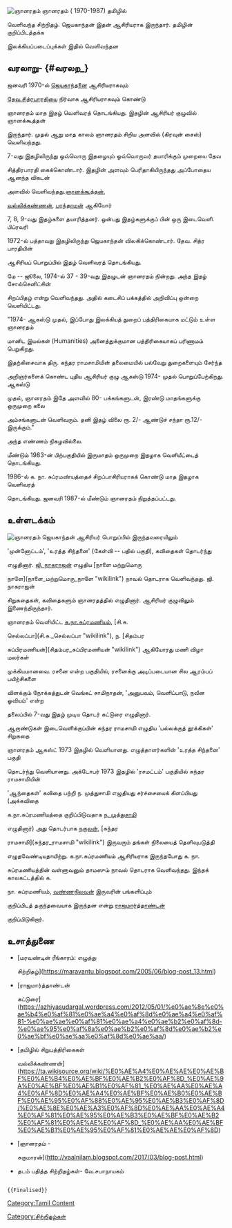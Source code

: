 ![ஞானரதம்](Gnanaratham_wrapper.jpg "ஞானரதம்") ஞானரதம் ( 1970-1987) தமிழில்
வெளிவந்த சிற்றிதழ். ஜெயகாந்தன் இதன் ஆசிரியராக இருந்தார். தமிழின் குறிப்பிடத்தக்க
இலக்கியப்படைப்புக்கள் இதில் வெளிவந்தன

## வரலாறு- {#வரலற_}

ஜனவரி 1970-ல் [ஜெயகாந்தனை](ஜெயகாந்தன் "wikilink") ஆசிரியராகவும்
[தேவ.சித்ரபாரதிய](தேவ._சித்ரபாரதி "wikilink")ை நிர்வாக ஆசிரியராகவும் கொண்டு
ஞானரதம் மாத இதழ் வெளிவரத் தொடங்கியது. இதழின் ஆசிரியர் குழுவில் ஞானக்கூத்தன்
இருந்தார். முதல் ஆறு மாத காலம் ஞானரதம் சிறிய அளவில் (கிரவுன் சைஸ்) வெளிவந்தது.

7-வது இதழிலிருந்து ஒவ்வொரு இதழையும் ஒவ்வொருவர் தயாரிக்கும் முறையை தேவ
சித்திரபாரதி கைக்கொண்டார். இதழின் அளவும் பெரிதாகியிருந்தது அப்போதைய ஆனந்த விகடன்
அளவில் வெளிவந்தது.[ஞானக்கூத்தன்](ஞானக்கூத்தன் "wikilink"),
[வல்லிக்கண்ணன்](வல்லிக்கண்ணன் "wikilink"), [பரந்தாமன்](பரந்தாமன் "wikilink") ஆகியோர்
7, 8, 9-வது இதழ்களை தயாரித்தனர். ஒன்பது இதழ்களுக்குப் பின் ஒரு இடைவெளி. பிப்ரவரி
1972-ல் பத்தாவது இதழிலிருந்து ஜெயகாந்தன் விலகிக்கொண்டார். தேவ. சித்ர பாரதியின்
ஆசிரியப் பொறுப்பில் இதழ் வெளிவரத் தொடங்கியது.

மே -- ஜூலை, 1974-ல் 37 - 39-வது இதழுடன் ஞானரதம் நின்றது. அந்த இதழ் சோல்செனிட்சின்
சிறப்பிதழ் என்று வெளிவந்தது. அதில் கடைசிப் பக்கத்தில் அறிவிப்பு ஒன்றை வெளியிட்டது.

\"1974- ஆகஸ்டு முதல், இப்போது இலக்கியத் துறைப் பத்திரிகையாக மட்டும் உள்ள ஞானரதம்
மானிட இயல்கள் (Humanities) அனைத்துக்குமான பத்திரிகையாகப் பரிணாமம் பெறுகிறது.
இதற்கிசைவாக திரு. கந்தர ராமசாமியின் தலைமையில் பல்வேறு துறைகளையும் சேர்ந்த
அறிஞர்களைக் கொண்ட புதிய ஆசிரியர் குழு ஆகஸ்டு 1974- முதல் பொறுப்பேற்கிறது. ஆகஸ்டு
முதல், ஞானரதம் இதே அளவில் 80- பக்கங்களுடன், இரண்டு மாதங்களுக்கு ஒருமுறை கலை
அம்சங்களுடன் வெளிவரும். தனி இதழ் விலை ரூ. 2/- ஆண்டுச் சந்தா ரூ.12/- இருக்கும்.\"
அந்த எண்ணம் நிகழவில்லை.

மீண்டும் 1983-ன் பிற்பகுதியில் இருமாதம் ஒருமுறை இதழாக வெளியீட்டைத் தொடங்கியது.
1986-ல் க. நா. சுப்ரமண்யத்தைச் சிறப்பாசிரியராகக் கொண்டு மாத இதழாக வெளிவரத்
தொடங்கியது. ஜனவரி 1987-ல் மீண்டும் ஞானரதம் நிறுத்தப்பட்டது.

## உள்ளடக்கம்

![ஞானரதம்](Om256.jpg "ஞானரதம்") ஜெயகாந்தன் ஆசிரியர் பொறுப்பில் இருந்தவரையிலும்
\'முன்னோட்டம்', \'உரத்த சிந்தனை' (கேள்வி -- பதில் பகுதி), கவிதைகள் தொடர்ந்து
எழுதினார். [ஜி. நாகராஜன்](ஜி._நாகராஜன் "wikilink") எழுதிய [நாளை மற்றுமொரு
நாளே](நாளை_மற்றுமொரு_நாளே "wikilink") நாவல் தொடராக வெளிவந்தது. ஜி. நாகராஜன்
சிறுகதைகள், கவிதைகளும் ஞானரதத்தில் எழுதினார். ஆசிரியர் குழுவிலும் இணைந்திருந்தார்.
ஞானரதம் வெளியிட்ட [க.நா.சுப்ரமணியம்](க.நா.சுப்ரமணியம் "wikilink"), [சி.சு.
செல்லப்பா](சி.சு._செல்லப்பா "wikilink"), ந. [சிதம்பர
சுப்பிரமணியன்](சிதம்பர_சுப்பிரமணியன் "wikilink") ஆகியோரது மணி விழா மலர்கள்
முக்கியமானவை. ரசனை என்ற பகுதியில், ரசனைக்கு அடிப்படையான சில ஆரம்பப் பயிற்சிகளை
விளக்கும் நோக்கத்துடன் வெங்கட் சாமிநாதன், \'அனுபவம், வெளிப்பாடு, நவீன ஓவியம்\' என்ற
தலைப்பில் 7-வது இதழ் முடிய தொடர் கட்டுரை எழுதினார்.

ஆறாண்டுகள் இடைவெளிக்குப்பின் சுந்தர ராமசாமி எழுதிய \'பல்லக்குத் தூக்கிகள்' சிறுகதை
ஞானரதம் ஆகஸ்ட் 1973 இதழில் வெளியானது. எழுத்தாளர்களின் \'உரத்த சிந்தனை' பகுதி
தொடர்ந்து வெளியானது. அக்டோபர் 1973 இதழில் \'ரசமட்டம்' பகுதியில் சுந்தர ராமசாமியின்
\'ஆந்தைகள்' கவிதை பற்றி ந. முத்துசாமி எழுதியது சர்ச்சையைக் கிளப்பியது (அக்கவிதை
க.நா.சுப்ரமணியத்தை குறிப்பிடுவதாக [ந. முத்துசாமி](ந.முத்துசாமி "wikilink")
எழுதினார்) அது தொடர்பாக [நகுலன்](நகுலன் "wikilink"), [சுந்தர
ராமசாமி](சுந்தர_ராமசாமி "wikilink") இருவரும் தங்கள் நிலையைத் தெளிவுபடுத்தி
எழுதவேண்டியதாயிற்று. க.நா.சுப்ரமணியம் ஆசிரியராக இருந்தபோது க. நா.
சுப்ரமணியத்தின் வள்ளுவனும் தாமஸும் நாவல் தொடராக வெளிவந்தது. இந்தக் காலகட்டத்தில் க.
நா. சுப்ரமணியம், [வண்ணநிலவன்](வண்ணநிலவன் "wikilink") இருவரின் பங்களிப்பும்
குறிப்பிடத் தகுந்தவையாக இருந்தன என்று [ராஜமார்த்தாண்டன்](ராஜமார்த்தாண்டன் "wikilink")
குறிப்பிடுகிறார்.

## உசாத்துணை

-   [மரவண்டின் ரீங்காரம்: எழுத்து
    சிற்றிதழ்](https://maravantu.blogspot.com/2005/06/blog-post_13.html)
-   [ராஜமார்த்தாண்டன்
    கட்டுரை](https://azhiyasudargal.wordpress.com/2012/05/01/%e0%ae%8e%e0%ae%b4%e0%af%81%e0%ae%a4%e0%af%8d%e0%ae%a4%e0%af%81-%e0%ae%ae%e0%af%81%e0%ae%a4%e0%ae%b2%e0%af%8d-%e0%ae%95%e0%af%8a%e0%ae%b2%e0%af%8d%e0%ae%b2%e0%ae%bf%e0%ae%aa%e0%af%8d%e0%ae%aa/)
-   [தமிழில் சிறுபத்திரிகைகள்
    வல்லிக்கண்ணன்](https://ta.wikisource.org/wiki/%E0%AE%A4%E0%AE%AE%E0%AE%BF%E0%AE%B4%E0%AE%BF%E0%AE%B2%E0%AF%8D_%E0%AE%9A%E0%AE%BF%E0%AE%B1%E0%AF%81_%E0%AE%AA%E0%AE%A4%E0%AF%8D%E0%AE%A4%E0%AE%BF%E0%AE%B0%E0%AE%BF%E0%AE%95%E0%AF%88%E0%AE%95%E0%AE%B3%E0%AF%8D/%E0%AE%8E%E0%AE%A3%E0%AF%8D%E0%AE%AA%E0%AE%A4%E0%AF%81%E0%AE%95%E0%AE%B3%E0%AE%BF%E0%AE%B2%E0%AF%81%E0%AE%AE%E0%AF%8D_%E0%AE%AA%E0%AE%BF%E0%AE%B1%E0%AE%95%E0%AF%81%E0%AE%AE%E0%AF%8D)
-   [ஞானரதம் -
    சுகுமாரன்](http://vaalnilam.blogspot.com/2017/03/blog-post.html)
-   தடம் பதித்த சிற்றிதழ்கள்- வே.சபாநாயகம்

```{=mediawiki}
{{Finalised}}
```
[Category:Tamil Content](Category:Tamil_Content "wikilink")
[Category:சிற்றிதழ்கள்](Category:சிற்றிதழ்கள் "wikilink")
